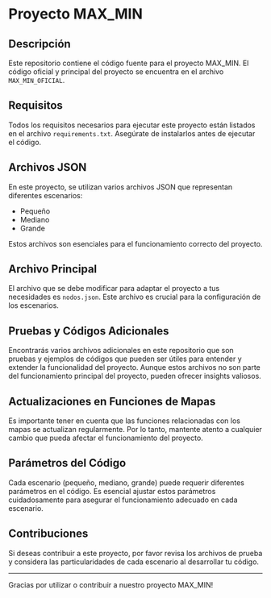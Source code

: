 # Proyecto MAX_MIN

## Descripción
Este repositorio contiene el código fuente para el proyecto MAX_MIN. El código oficial y principal del proyecto se encuentra en el archivo `MAX_MIN_OFICIAL`.

## Requisitos
Todos los requisitos necesarios para ejecutar este proyecto están listados en el archivo `requirements.txt`. Asegúrate de instalarlos antes de ejecutar el código.

## Archivos JSON
En este proyecto, se utilizan varios archivos JSON que representan diferentes escenarios:
- Pequeño
- Mediano
- Grande

Estos archivos son esenciales para el funcionamiento correcto del proyecto.

## Archivo Principal
El archivo que se debe modificar para adaptar el proyecto a tus necesidades es `nodos.json`. Este archivo es crucial para la configuración de los escenarios.

## Pruebas y Códigos Adicionales
Encontrarás varios archivos adicionales en este repositorio que son pruebas y ejemplos de códigos que pueden ser útiles para entender y extender la funcionalidad del proyecto. Aunque estos archivos no son parte del funcionamiento principal del proyecto, pueden ofrecer insights valiosos.

## Actualizaciones en Funciones de Mapas
Es importante tener en cuenta que las funciones relacionadas con los mapas se actualizan regularmente. Por lo tanto, mantente atento a cualquier cambio que pueda afectar el funcionamiento del proyecto.

## Parámetros del Código
Cada escenario (pequeño, mediano, grande) puede requerir diferentes parámetros en el código. Es esencial ajustar estos parámetros cuidadosamente para asegurar el funcionamiento adecuado en cada escenario.

## Contribuciones
Si deseas contribuir a este proyecto, por favor revisa los archivos de prueba y considera las particularidades de cada escenario al desarrollar tu código.

---

Gracias por utilizar o contribuir a nuestro proyecto MAX_MIN!
